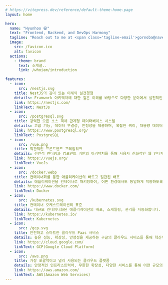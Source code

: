 ```yaml
---
# https://vitepress.dev/reference/default-theme-home-page
layout: home

hero:
  name: "Hyunhoo 😁"
  text: "Frontend, Backend, and DevOps Harmony"
  tagline: "Reach out to me at <span class='tagline-email'>gornoba@naver.com</span> for collaboration or inquiries."
  image:
    src: /favicon.ico
    alt: favicon
  actions:
    - theme: brand
      text: 소개글..
      link: /whoiam/introduction

features:
  - icon:
      src: /nestjs.svg
    title: NestJS의 깊이 있는 이해와 실전경험
    details: Framwork 아키텍처에 대한 깊은 이해를 바탕으로 다양한 분야에서 실전적인 문제 해결 능력이 있으며 효과적인 솔루션을 설계하고 구현
    link: https://nestjs.com/
    linkText: NestJs
  - icon:
      src: /postgresql.svg
    title: 강력한 오픈 소스 객체 관계형 데이터베이스 시스템
    details: 고급 기능, 데이터 무결성, 안정성을 제공하며, 복잡한 쿼리, 대용량 데이터, 동시성 처리에 최적화된 솔루션을 구현
    link: https://www.postgresql.org/
    linkText: PostgreSQL
  - icon:
      src: /vue.png
    title: 직관적인 프론트엔드 프레임워크
    details: 선언적 렌더링과 컴포넌트 기반의 아키텍처를 통해 사용자 친화적인 웹 인터페이스를 빠르게 개발
    link: https://vuejs.org/
    linkText: VueJs
  - icon:
      src: /docker.webp
    title: 컨테이너화를 통한 애플리케이션의 빠르고 일관된 배포
    details: 애플리케이션을 컨테이너로 패키징하여, 어떤 환경에서도 동일하게 작동하도록 합니다. 개발부터 운영까지 일관된 환경을 제공
    link: https://www.docker.com/
    linkText: Docker
  - icon:
      src: /kubernetes.svg
    title: 컨테이너 오케스트레이션의 표준
    details: 대규모 컨테이너화된 애플리케이션의 배포, 스케일링, 관리를 자동화합니다. 복잡한 마이크로서비스 아키텍처를 효율적으로 운영
    link: https://kubernetes.io/
    linkText: Kubernetes
  - icon:
      src: /gcp.svg
    title: 안전하고 스마트한 클라우드 Paas 서비스
    details: 높은 성능, 확장성, 안정성을 제공하는 구글의 클라우드 서비스를 통해 혁신적인 솔루션을 빠르게 구현하고 배포
    link: https://cloud.google.com/
    linkText: GCP(Google Cloud Platform)
  - icon:
      src: /aws.png
    title: 가장 포괄적이고 널리 사용되는 클라우드 플랫폼
    details: 안정적인 인프라스트럭처, 무한한 확장성, 다양한 서비스를 통해 어떤 규모의 애플리케이션도 지원합여 혁신을 가속화하고 비즈니스 성장을 이끌어냄
    link: https://aws.amazon.com/
    linkText: AWS(Amazon Web Services)
---
```


<style> 
.tagline-email {
  color: #007bff; /* 밝은 파란색으로 이메일 텍스트 색상 변경 */
  font-weight: bold; /* 폰트 무게를 굵게 */
  text-decoration: underline; /* 밑줄 추가 */
  font-family: Arial, sans-serif; /* 폰트 패밀리 설정 */
  display: inline-block; /* 박스 모델 조정 */
  margin: 5px 0; /* 마진 추가 */
}
</style>
